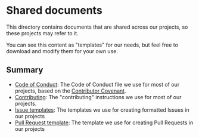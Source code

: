 # Shared documents

This directory contains documents that are shared across our projects, so these projects may refer to it.

You can see this content as "templates" for our needs, but feel free to download and modify them for your own use.

## Summary

- [Code of Conduct](./CODE_OF_CONDUCT.md): The Code of Conduct file we use for most of our projects, based on the [Contributor Covenant](https://www.contributor-covenant.org).
- [Contributing](./CONTRIBUTING.md): The "contributing" instructions we use for most of our projects.
- [Issue templates](./issue-templates/README.md): The templates we use for creating formatted Issues in our projects
- [Pull Request template](./PULL_REQUEST_TEMPLATE.md): The template we use for creating Pull Requests in our projects